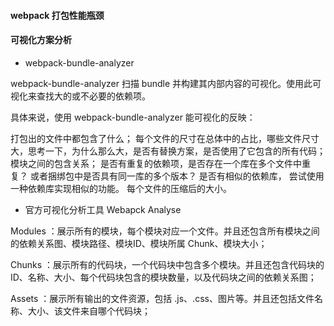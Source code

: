 #### webpack 打包性能瓶颈

#### 可视化方案分析

- webpack-bundle-analyzer

webpack-bundle-analyzer 扫描 bundle 并构建其内部内容的可视化。使用此可视化来查找大的或不必要的依赖项。

具体来说，使用 webpack-bundle-analyzer 能可视化的反映：

打包出的文件中都包含了什么；
每个文件的尺寸在总体中的占比，哪些文件尺寸大，思考一下，为什么那么大，是否有替换方案，是否使用了它包含的所有代码；
模块之间的包含关系；
是否有重复的依赖项，是否存在一个库在多个文件中重复？ 或者捆绑包中是否具有同一库的多个版本？
是否有相似的依赖库， 尝试使用一种依赖库实现相似的功能。
每个文件的压缩后的大小。

- 官方可视化分析工具 Webapck Analyse

Modules ：展示所有的模块，每个模块对应一个文件。并且还包含所有模块之间的依赖关系图、模块路径、模块ID、模块所属 Chunk、模块大小；

Chunks ：展示所有的代码块，一个代码块中包含多个模块。并且还包含代码块的ID、名称、大小、每个代码块包含的模块数量，以及代码块之间的依赖关系图；

Assets ：展示所有输出的文件资源，包括 .js、.css、图片等。并且还包括文件名称、大小、该文件来自哪个代码块；

